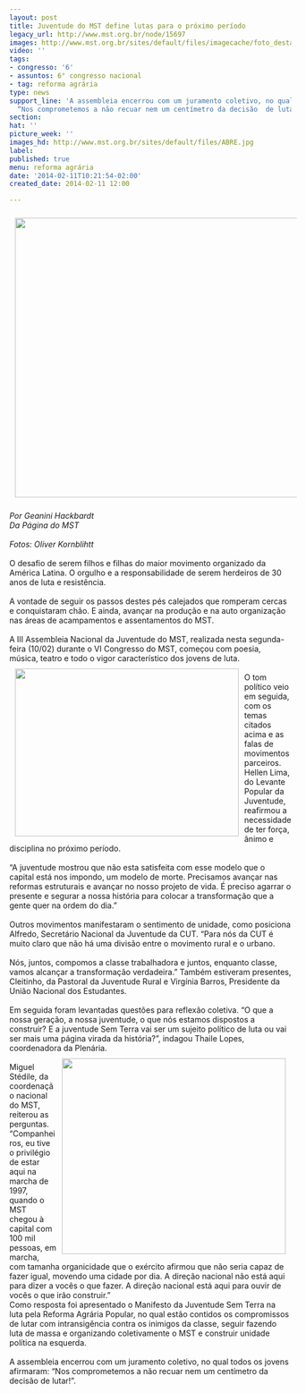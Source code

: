 ```yaml
---
layout: post
title: Juventude do MST define lutas para o próximo período
legacy_url: http://www.mst.org.br/node/15697
images: http://www.mst.org.br/sites/default/files/imagecache/foto_destaque/ABRE.jpg
video: ''
tags:
- congresso: '6'
- assuntos: 6° congresso nacional
- tag: reforma agrária
type: news
support_line: 'A assembleia encerrou com um juramento coletivo, no qual todos os jovens  afirmaram:
  “Nos comprometemos a não recuar nem um centímetro da decisão  de lutar!”.'
section: 
hat: ''
picture_week: ''
images_hd: http://www.mst.org.br/sites/default/files/ABRE.jpg
label: 
published: true
menu: reforma agrária
date: '2014-02-11T10:21:54-02:00'
created_date: 2014-02-11 12:00

---
```

<p><img style="vertical-align: middle; margin: 10px;" src="http://www.mst.org.br/sites/default/files/140210_CongMST_88.jpg" alt="" height="500" width="620"></p><div><em>Por Geanini Hackbardt<br>Da Página do MST</em></div><div>&nbsp;</div><div><em>Fotos:&nbsp;Oliver Kornblihtt</em></div><div>&nbsp;</div><div>O desafio de serem filhos e filhas do maior movimento organizado da América Latina. O orgulho e a responsabilidade de serem herdeiros de 30 anos de luta e resistência.</div><div>&nbsp;</div><div>A vontade de seguir os passos destes pés calejados que romperam cercas e conquistaram chão. E ainda, avançar na produção e na auto organização nas áreas de acampamentos e assentamentos do MST.</div><div>&nbsp;</div><div>A III Assembleia Nacional da Juventude do MST, realizada nesta segunda-feira (10/02) durante o VI Congresso do MST, começou com poesia, música, teatro e todo o vigor característico dos jovens de luta.&nbsp;</div><div><img style="float: left; margin: 10px;" src="http://www.mst.org.br/sites/default/files/140210_CongMST_81.jpg" alt="" height="300" width="400"></div><div>&nbsp;</div><div>O tom político veio em seguida, com os temas citados acima e as falas de movimentos parceiros. Hellen Lima, do Levante Popular da Juventude, reafirmou a necessidade de ter força, ânimo e disciplina no próximo período.&nbsp;</div><div>&nbsp;</div><div>“A juventude mostrou que não esta satisfeita com esse modelo que o capital está nos impondo, um modelo de morte. Precisamos avançar nas reformas estruturais e avançar no nosso projeto de vida. É preciso agarrar o presente e segurar a nossa história para colocar a transformação que a gente quer na ordem do dia.”</div><div>&nbsp;</div><div>Outros movimentos manifestaram o sentimento de unidade, como posiciona Alfredo, Secretário Nacional da Juventude da CUT. “Para nós da CUT é muito claro que não há uma divisão entre o movimento rural e o urbano.</div><div>&nbsp;</div><div>Nós, juntos, compomos a classe trabalhadora e juntos, enquanto classe, vamos alcançar a transformação verdadeira.” Também estiveram presentes, Cleitinho, da Pastoral da Juventude Rural e Virgínia Barros, Presidente da União Nacional dos Estudantes.&nbsp;</div><div>&nbsp;</div><div>Em seguida foram levantadas questões para reflexão coletiva. “O que a nossa geração, a nossa juventude, o que nós estamos dispostos a construir? E a juventude Sem Terra vai ser um sujeito político de luta ou vai ser mais uma página virada da história?”, indagou Thaile Lopes, coordenadora da Plenária.&nbsp;</div><div><img style="float: right; margin: 10px;" src="http://www.mst.org.br/sites/default/files/140210_CongMST_83.jpg" alt="" height="350" width="400"></div><div>&nbsp;</div><div>Miguel Stédile, da coordenação nacional do MST, reiterou as perguntas. “Companheiros, eu tive o privilégio de estar aqui na marcha de 1997, quando o MST chegou à capital com 100 mil pessoas, em marcha, com tamanha organicidade que o exército afirmou que não seria capaz de fazer igual, movendo uma cidade por dia. A direção nacional não está aqui para dizer a vocês o que fazer. A direção nacional está aqui para ouvir de vocês o que irão construir.”</div><div></div><div>Como resposta foi apresentado o Manifesto da Juventude Sem Terra na luta pela Reforma Agrária Popular, no qual estão contidos os compromissos de lutar com intransigência contra os inimigos da classe, seguir fazendo luta de massa e organizando coletivamente o MST e construir unidade política na esquerda.</div><div>&nbsp;</div><div>A assembleia encerrou com um juramento coletivo, no qual todos os jovens afirmaram: “Nos comprometemos a não recuar nem um centímetro da decisão de lutar!”.</div>
